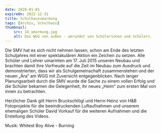 ```yaml
---
date: 2020-01-01
expireOn: 2022-12-31
title: Schulhausumarmung
tags: [Archiv, Schulhaus]
thumbnail: 
    src: 14_umarmung.jpg
    alt: Das WGG von außen - umrundet von Schülerinnen und Schülern.
---
```


Die SMV hat es sich nicht nehmen lassen, schon am Ende des letzten Schuljahres mit einer spektakulären Aktion ein Zeichen zu setzen. Alle Schüler und Lehrer umarmten am 17. Juli 2015 unseren Neubau und brachten damit ihre Vorfreude auf die Zeit im Neubau zum Ausdruck und demonstrierten, dass wir als Schulgemeinschaft zusammenstehen und der neuen „Ära“ am WGG mit Zuversicht entgegenblicken.
Nach langer Planungsarbeit durch die SMV wurde die Sache zu einem vollen Erfolg und die Schüler bekamen die Gelegenheit, ihr neues „Heim“ zum ersten Mal von innen zu betrachten.

<youtube watch="0hb4YJ1DJiA"></youtube>

Herzlicher Dank gilt Herrn Bruckschlögl und Herrn Heinz von H&B Fotoprojekte für die beeindruckenden Luftaufnahmen und unserem ehemaligen Schüler David Vorkauf  für die weiteren Aufnahmen und die Erstellung des Videos.

Musik: Whitest Boy Alive - Burning 